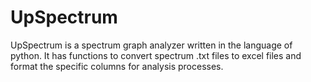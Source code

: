 # UpSpectrum
UpSpectrum is a spectrum graph analyzer written in the language of python. It has functions to convert spectrum .txt files to excel files and format the specific columns for analysis processes. 
